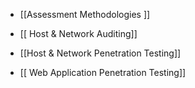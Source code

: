 
- [[Assessment Methodologies ]]

- [[ Host & Network Auditing]]

- [[Host & Network Penetration Testing]]

- [[ Web Application Penetration Testing]]

